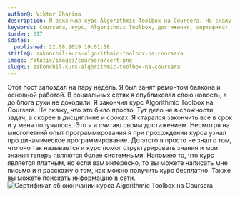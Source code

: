 ```yaml
---
author@: Viktor Zharina
description: Я закончил курс Algorithmic Toolbox на Coursera. Не скажу, что это было просто. Тут дело не в сложности задач, а скорее в дисциплине и сроках.
keywords: Coursera, курс, Algorithmic Toolbox, достижения, сертификат
$order: 317
$dates:
  published: 22.08.2019 19:01:58
$title@: zakonchil-kurs-algorithmic-toolbox-na-coursera
image: /static/images/coursera/cert.png
slugRu: zakonchil-kurs-algorithmic-toolbox-na-coursera
---
```


Этот пост запоздал на пару недель. Я был занят ремонтом балкона и основной работой. В социальных сетях я опубликовал свою новость, а до блога руки не доходили.
Я закончил курс Algorithmic Toolbox на Coursera. Не скажу, что это было просто. Тут дело не в сложности задач, а скорее в дисциплине и сроках. Я старался закончить все в срок и у меня получилось. Это я и считаю своим достижением. Несмотря на многолетний опыт программирования я при прохождении курса узнал про динамическое программирование. До этого я просто не знал о том, что оно так называется и курс помог структурировать знания и мои знания теперь являются более системными. Напомню то, что курс является платным, но если вам интересно, то вы можете написать мне письмо и я расскажу о том, как можно получить курс бесплатно. Также вы можете поискать информацию в сети.
<img src="/static/images/coursera/cert.png" alt="Сертификат об окончании курса Algorithmic Toolbox на Coursera " />
